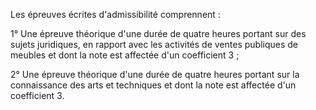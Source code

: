  Les épreuves écrites d'admissibilité comprennent :


1° Une épreuve théorique d'une durée de quatre heures portant sur des sujets juridiques, en rapport avec les activités de ventes publiques de meubles et dont la note est affectée d'un coefficient 3 ;


2° Une épreuve théorique d'une durée de quatre heures portant sur la connaissance des arts et techniques et dont la note est affectée d'un coefficient 3.  



